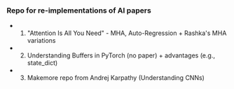 ### Repo for re-implementations of AI papers

- 1. "Attention Is All You Need" - MHA, Auto-Regression + Rashka's MHA variations
- 2. Understanding Buffers in PyTorch (no paper) + advantages (e.g., state_dict)
- 3. Makemore repo from Andrej Karpathy (Understanding CNNs)
